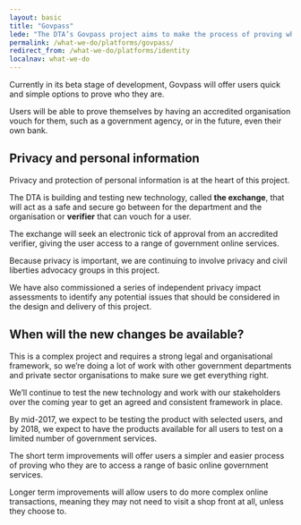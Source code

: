 ```yaml
---
layout: basic
title: "Govpass"
lede: "The DTA’s Govpass project aims to make the process of proving who you are to government departments online simple, safe and secure."
permalink: /what-we-do/platforms/govpass/
redirect_from: /what-we-do/platforms/identity
localnav: what-we-do
---
```


Currently in its beta stage of development, Govpass will offer users quick and simple options to prove who they are.

Users will be able to prove themselves by having an accredited organisation vouch for them, such as a government agency, or in the future, even their own bank. 

## Privacy and personal information 

Privacy and protection of personal information is at the heart of this project.

The DTA is building and testing new technology, called **the exchange**, that will act as a safe and secure go between for the department and the organisation or **verifier** that can vouch for a user. 

The exchange will seek an electronic tick of approval from an accredited verifier, giving the user access to a range of government online services.

Because privacy is important, we are continuing to involve privacy and civil liberties advocacy groups in this project.

We have also commissioned a series of independent privacy impact assessments to identify any potential issues that should be considered in the design and delivery of this project. 

## When will the new changes be available?

This is a complex project and requires a strong legal and organisational framework, so we’re doing a lot of work with other government departments and private sector organisations to make sure we get everything right. 

We’ll continue to test the new technology and work with our stakeholders over the coming year to get an agreed and consistent framework in place. 

By mid-2017, we expect to be testing the product with selected users, and by 2018, we expect to have the products available for all users to test on a limited number of government services.

The short term improvements will offer users a simpler and easier process of proving who they are to access a range of basic online government services.

Longer term improvements will allow users to do more complex online transactions, meaning they may not need to visit a shop front at all, unless they choose to. 

